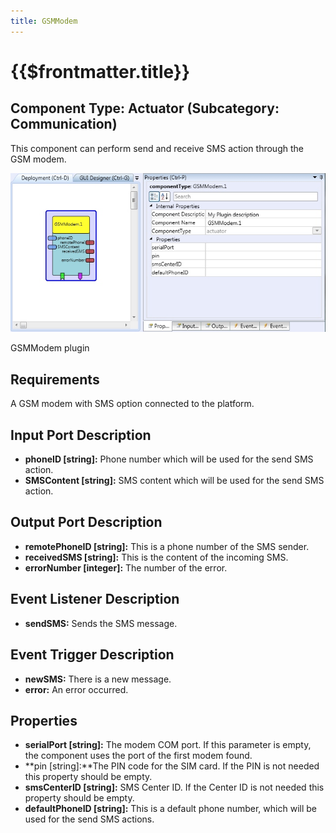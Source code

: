 ```yaml
---
title: GSMModem
---
```


# {{$frontmatter.title}}

## Component Type: Actuator (Subcategory: Communication)

This component can perform send and receive SMS action through the GSM modem.

![Screenshot: GSMModem plugin](./img/gsmmodem.jpg "Screenshot: GSMModem plugin")

GSMModem plugin

## Requirements

A GSM modem with SMS option connected to the platform.

## Input Port Description

*   **phoneID \[string\]:** Phone number which will be used for the send SMS action.
*   **SMSContent \[string\]:** SMS content which will be used for the send SMS action.

## Output Port Description

*   **remotePhoneID \[string\]:** This is a phone number of the SMS sender.
*   **receivedSMS \[string\]:** This is the content of the incoming SMS.
*   **errorNumber \[integer\]:** The number of the error.

## Event Listener Description

*   **sendSMS:** Sends the SMS message.

## Event Trigger Description

*   **newSMS:** There is a new message.
*   **error:** An error occurred.

## Properties

*   **serialPort \[string\]:** The modem COM port. If this parameter is empty, the component uses the port of the first modem found.
*   **pin \[string\]:**The PIN code for the SIM card. If the PIN is not needed this property should be empty.
*   **smsCenterID \[string\]:** SMS Center ID. If the Center ID is not needed this property should be empty.
*   **defaultPhoneID \[string\]:** This is a default phone number, which will be used for the send SMS actions.